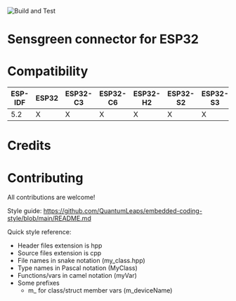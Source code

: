 ![Build and Test](https://github.com/ozanoner/sensgreen-connector/actions/workflows/ci.yml/badge.svg)


# Sensgreen connector for ESP32


# Compatibility

| ESP-IDF | ESP32 | ESP32-C3 | ESP32-C6 | ESP32-H2 | ESP32-S2 | ESP32-S3 | ESP32-P4 |
| --- | --- | --- | --- | --- | --- | --- | --- |
| 5.2 | X | X | X | X | X | X | X |


# Credits


# Contributing

All contributions are welcome!

Style guide: https://github.com/QuantumLeaps/embedded-coding-style/blob/main/README.md

Quick style reference:
- Header files extension is hpp
- Source files extension is cpp
- File names in snake notation (my_class.hpp)
- Type names in Pascal notation (MyClass)
- Functions/vars in camel notation (myVar)
- Some prefixes
    - m_ for class/struct member vars (m_deviceName)